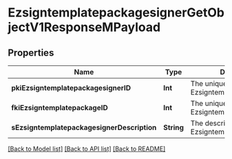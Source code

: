 # EzsigntemplatepackagesignerGetObjectV1ResponseMPayload

## Properties
Name | Type | Description | Notes
------------ | ------------- | ------------- | -------------
**pkiEzsigntemplatepackagesignerID** | **Int** | The unique ID of the Ezsigntemplatepackagesigner | 
**fkiEzsigntemplatepackageID** | **Int** | The unique ID of the Ezsigntemplatepackage | 
**sEzsigntemplatepackagesignerDescription** | **String** | The description of the Ezsigntemplatepackagesigner | 

[[Back to Model list]](../README.md#documentation-for-models) [[Back to API list]](../README.md#documentation-for-api-endpoints) [[Back to README]](../README.md)


